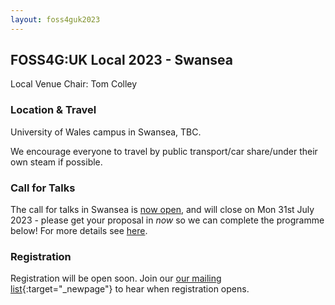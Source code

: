 ```yaml
---
layout: foss4guk2023
---
```


## FOSS4G:UK Local 2023 - Swansea

Local Venue Chair: Tom Colley

<!--
### Sponsors

We are very grateful for the support of  for sponsoring FOSS4G:UK Local 2023 at this event. 

--> 

### Location & Travel

University of Wales campus in Swansea, TBC.

We encourage everyone to travel by public transport/car share/under their own steam if possible.


### Call for Talks

The call for talks in Swansea is [now open](https://forms.gle/hvfkQvwxWjxwMXMN6), and will close on Mon 31st July 2023 - please get your proposal in *now* so we can complete the programme below! For more details see [here](https://uk.osgeo.org/foss4guklocal2023/index.html#call-for-talks).


### Registration

Registration will be open soon. Join our [our mailing list](https://lists.osgeo.org/mailman/listinfo/uk){:target="_newpage"} to hear when registration opens. 
